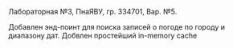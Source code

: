 
Лабораторная №3, ПнаЯВУ, гр. 334701, Вар. №5.

Добавлен энд-поинт для поиска записей о погоде по городу и диапазону дат. Добвлен простейший in-memory cache
